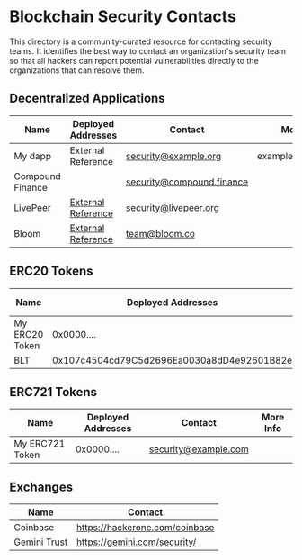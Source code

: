 # Blockchain Security Contacts

This directory is a community-curated resource for contacting security teams. It identifies the best way to contact an organization's security team so that all hackers can report potential vulnerabilities directly to the organizations that can resolve them.

## Decentralized Applications

| Name | Deployed Addresses | Contact | More info |
| --- | --- | --- | --- |
| My dapp | External Reference | security@example.org | example.org/security |
| Compound Finance | | security@compound.finance | |
| LivePeer | [External Reference](https://github.com/livepeer/wiki/blob/master/Deployed-Contract-Addresses.md) | security@livepeer.org | |
| Bloom | [External Reference](https://bloom.co/docs/contracts/accounts/) | team@bloom.co | |

## ERC20 Tokens

| Name | Deployed Addresses | Contact | More info |
| --- | --- | --- | --- |
| My ERC20 Token | 0x0000.... | security@example.com | |
| BLT | 0x107c4504cd79C5d2696Ea0030a8dD4e92601B82e | team@bloom.co | |

## ERC721 Tokens

| Name | Deployed Addresses | Contact | More Info |
| --- | --- | --- | --- |
| My ERC721 Token | 0x0000.... | security@example.com | |

## Exchanges

| Name | Contact |
| --- | --- |
| Coinbase | https://hackerone.com/coinbase |
| Gemini Trust | https://gemini.com/security/ |

